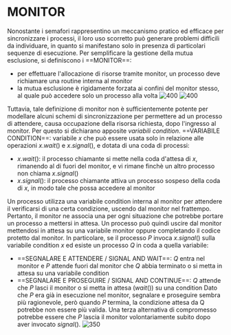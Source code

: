 # MONITOR
Nonostante i semafori rappresentino un meccanismo pratico ed efficace per sincronizzare i processi, il loro uso scorretto può generare problemi difficili da individuare, in quanto si manifestano solo in presenza di particolari sequenze di esecuzione. Per semplificare la gestione della mutua esclusione, si definiscono i ==MONITOR==:
- per effettuare l'allocazione di risorse tramite monitor, un processo deve richiamare una routine interna al monitor
- la mutua esclusione è rigidamente forzata ai confini del monitor stesso, al quale può accedere solo un processo alla volta
![400](monitor.png)
![400](monitor2.png)

Tuttavia, tale definizione di monitor non è sufficientemente potente per modellare alcuni schemi di sincronizzazione per permettere ad un processo di attendere, causa occupazione della risorsa richiesta, dopo l'ingresso al monitor.
Per questo si dichiarano apposite _variabili condition_.
==VARIABILE CONDITION==: variabile $x$ che può essere usata solo in relazione alle operazioni $x.wait()$ e $x.signal()$, e dotata di una coda di processi:
- $x.wait()$: il processo chiamante si mette nella coda d'attesa di $x$, rimanendo al di fuori del monitor, e vi rimane finchè un altro processo non chiama $x.signal()$
- $x.signal()$: il processo chiamante attiva un processo sospeso della coda di $x$, in modo tale che possa accedere al monitor

Un processo utilizza una variabile condition interna al monitor per attendere il verificarsi di una certa condizione, uscendo dal monitor nel frattempo. Pertanto, il monitor ne associa una per ogni situazione che potrebbe portare un processo a mettersi in attesa. Un processo può quindi uscire dal monitor mettendosi in attesa su una variabile monitor oppure completando il codice protetto dal monitor.
In particolare, se il processo $P$ invoca $x.signal()$ sulla variabile condition $x$ ed esiste un processo $Q$ in coda a quella variabile:
- ==SEGNALARE E ATTENDERE / SIGNAL AND WAIT==: $Q$ entra nel monitor e $P$ attende fuori dal monitor che $Q$ abbia terminato o si metta in attesa su una variabile condition
- ==SEGNALARE E PROSEGUIRE / SIGNAL AND CONTINUE==: $Q$ attende che $P$ lasci il monitor o si metta in attesa ($wait()$) su una condition
Dato che $P$ era già in esecuzione nel monitor, segnalare e proseguire sembra più ragionevole, però quando $P$ termina, la condizione attesa da $\mathrm{Q}$ potrebbe non essere più valida. Una terza alternativa di compromesso potrebbe essere che $P$ lascia il monitor volontariamente subito dopo aver invocato $signal()$.
![350](monitor3.png)